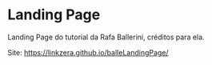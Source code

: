 # Landing Page
Landing Page do tutorial da Rafa Ballerini, créditos para ela.

Site: https://linkzera.github.io/balleLandingPage/
